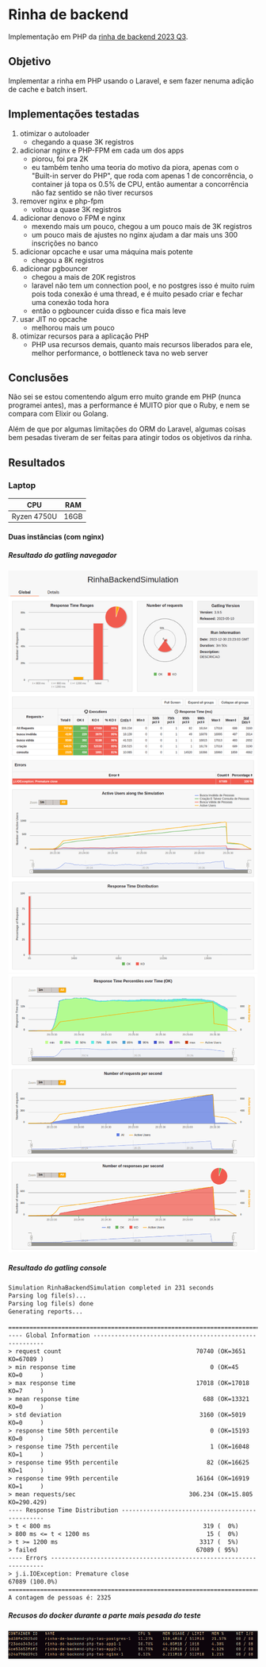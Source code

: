 # Rinha de backend

Implementação em PHP da [rinha de backend 2023 Q3](https://github.com/zanfranceschi/rinha-de-backend-2023-q3).

## Objetivo

Implementar a rinha em PHP usando o Laravel, e sem fazer nenuma adição de cache e batch insert.

## Implementações testadas

1. otimizar o autoloader
    - chegando a quase 3K registros
2. adicionar nginx e PHP-FPM em cada um dos apps
    - piorou, foi pra 2K
    - eu também tenho uma teoria do motivo da piora, apenas com o "Built-in server do PHP", que roda com apenas 1 de concorrência, o container já topa os 0.5% de CPU, então aumentar a concorrência não faz sentido se não tiver recursos
3. remover nginx e php-fpm
    - voltou a quase 3K registros
4. adicionar denovo o FPM e nginx
    - mexendo mais um pouco, chegou a um pouco mais de 3K registros
    - um pouco mais de ajustes no nginx ajudam a dar mais uns 300 inscrições no banco
5. adicionar opcache e usar uma máquina mais potente
    - chegou a 8K registros
6. adicionar pgbouncer
    - chegou a mais de 20K registros
    - laravel não tem um connection pool, e no postgres isso é muito ruim pois toda conexão é uma thread, e é muito pesado criar e fechar uma conexão toda hora
    - então o pgbouncer cuida disso e fica mais leve
7. usar JIT no opcache
    - melhorou mais um pouco
8. otimizar recursos para a aplicação PHP
    - PHP usa recursos demais, quanto mais recursos liberados para ele, melhor performance, o bottleneck tava no web server

## Conclusões

Não sei se estou comentendo algum erro muito grande em PHP (nunca programei antes), mas a performance é MUITO pior que o Ruby, e nem se compara com Elixir ou Golang.

Além de que por algumas limitações do ORM do Laravel, algumas coisas bem pesadas tiveram de ser feitas para atingir todos os objetivos da rinha.

## Resultados

### Laptop

|CPU|RAM|
|---|---|
|Ryzen 4750U|16GB|

#### Duas instâncias (com nginx)

##### Resultado do gatling navegador

![resultado gatling navegador part 1](./images/laptop/two/gatling-browser-1.png)
![resultado gatling navegador part 2](./images/laptop/two/gatling-browser-2.png)

##### Resultado do gatling console

```
Simulation RinhaBackendSimulation completed in 231 seconds
Parsing log file(s)...
Parsing log file(s) done
Generating reports...

================================================================================
---- Global Information --------------------------------------------------------
> request count                                      70740 (OK=3651   KO=67089 )
> min response time                                      0 (OK=45     KO=0     )
> max response time                                  17018 (OK=17018  KO=7     )
> mean response time                                   688 (OK=13321  KO=0     )
> std deviation                                       3160 (OK=5019   KO=0     )
> response time 50th percentile                          0 (OK=15193  KO=0     )
> response time 75th percentile                          1 (OK=16048  KO=1     )
> response time 95th percentile                         82 (OK=16625  KO=1     )
> response time 99th percentile                      16164 (OK=16919  KO=1     )
> mean requests/sec                                306.234 (OK=15.805 KO=290.429)
---- Response Time Distribution ------------------------------------------------
> t < 800 ms                                           319 (  0%)
> 800 ms <= t < 1200 ms                                 15 (  0%)
> t >= 1200 ms                                        3317 (  5%)
> failed                                             67089 ( 95%)
---- Errors --------------------------------------------------------------------
> j.i.IOException: Premature close                                67089 (100.0%)
================================================================================
A contagem de pessoas é: 2325
```

##### Recusos do docker durante a parte mais pesada do teste

![Recusos do docker durante a parte mais pesada do teste](./images/laptop/two/docker-stats.png)
